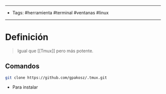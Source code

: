 --------------------
- Tags: #herramienta #terminal #ventanas #linux
-----------------------------
# Definición

> Igual que [[Tmux]] pero más potente.

## Comandos

```bash
git clone https://github.com/gpakosz/.tmux.git
```
- Para instalar 